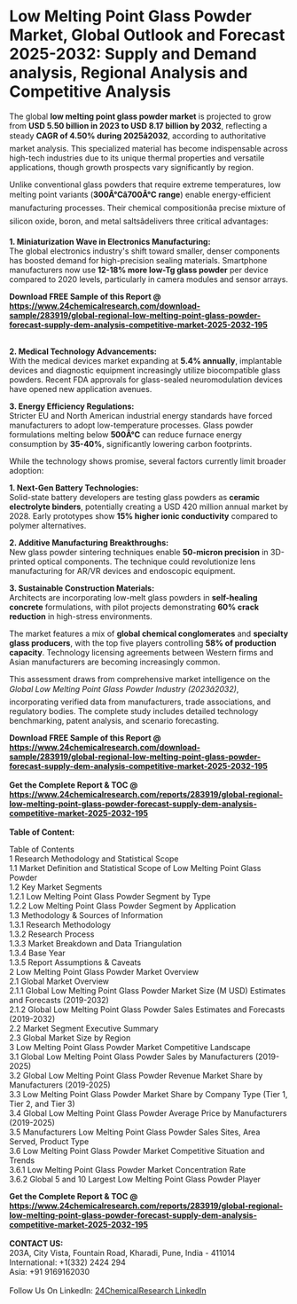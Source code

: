 <h1>Low Melting Point Glass Powder Market, Global Outlook and Forecast 2025-2032: Supply and Demand analysis, Regional Analysis and Competitive Analysis</h1><p>The global <strong>low melting point glass powder market</strong> is projected to grow from <strong>USD 5.50 billion in 2023 to USD 8.17 billion by 2032</strong>, reflecting a steady <strong>CAGR of 4.50% during 2025â2032</strong>, according to authoritative market analysis. This specialized material has become indispensable across high-tech industries due to its unique thermal properties and versatile applications, though growth prospects vary significantly by region.</p><p>Unlike conventional glass powders that require extreme temperatures, low melting point variants (<strong>300Â°Câ700Â°C range</strong>) enable energy-efficient manufacturing processes. Their chemical compositionâa precise mixture of silicon oxide, boron, and metal saltsâdelivers three critical advantages:</p><p><strong>1. Miniaturization Wave in Electronics Manufacturing:</strong><br>
The global electronics industry's shift toward smaller, denser components has boosted demand for high-precision sealing materials. Smartphone manufacturers now use <strong>12-18% more low-Tg glass powder</strong> per device compared to 2020 levels, particularly in camera modules and sensor arrays.</p><div><b>Download FREE Sample of this Report @ 
            <a href="https://www.24chemicalresearch.com/download-sample/283919/global-regional-low-melting-point-glass-powder-forecast-supply-dem-analysis-competitive-market-2025-2032-195">
            https://www.24chemicalresearch.com/download-sample/283919/global-regional-low-melting-point-glass-powder-forecast-supply-dem-analysis-competitive-market-2025-2032-195</a></b></div><br><p><strong>2. Medical Technology Advancements:</strong><br>
With the medical devices market expanding at <strong>5.4% annually</strong>, implantable devices and diagnostic equipment increasingly utilize biocompatible glass powders. Recent FDA approvals for glass-sealed neuromodulation devices have opened new application avenues.</p><p><strong>3. Energy Efficiency Regulations:</strong><br>
Stricter EU and North American industrial energy standards have forced manufacturers to adopt low-temperature processes. Glass powder formulations melting below <strong>500Â°C</strong> can reduce furnace energy consumption by <strong>35-40%</strong>, significantly lowering carbon footprints.</p><p>While the technology shows promise, several factors currently limit broader adoption:</p><p><strong>1. Next-Gen Battery Technologies:</strong><br>
Solid-state battery developers are testing glass powders as <strong>ceramic electrolyte binders</strong>, potentially creating a USD 420 million annual market by 2028. Early prototypes show <strong>15% higher ionic conductivity</strong> compared to polymer alternatives.</p><p><strong>2. Additive Manufacturing Breakthroughs:</strong><br>
New glass powder sintering techniques enable <strong>50-micron precision</strong> in 3D-printed optical components. The technique could revolutionize lens manufacturing for AR/VR devices and endoscopic equipment.</p><p><strong>3. Sustainable Construction Materials:</strong><br>
Architects are incorporating low-melt glass powders in <strong>self-healing concrete</strong> formulations, with pilot projects demonstrating <strong>60% crack reduction</strong> in high-stress environments.</p><p>The market features a mix of <strong>global chemical conglomerates</strong> and <strong>specialty glass producers</strong>, with the top five players controlling <strong>58% of production capacity</strong>. Technology licensing agreements between Western firms and Asian manufacturers are becoming increasingly common.</p><p>This assessment draws from comprehensive market intelligence on the <em>Global Low Melting Point Glass Powder Industry (2023â2032)</em>, incorporating verified data from manufacturers, trade associations, and regulatory bodies. The complete study includes detailed technology benchmarking, patent analysis, and scenario forecasting.</p><div><b>Download FREE Sample of this Report @ 
            <a href="https://www.24chemicalresearch.com/download-sample/283919/global-regional-low-melting-point-glass-powder-forecast-supply-dem-analysis-competitive-market-2025-2032-195">
            https://www.24chemicalresearch.com/download-sample/283919/global-regional-low-melting-point-glass-powder-forecast-supply-dem-analysis-competitive-market-2025-2032-195</a></b></div><br><div><b>Get the Complete Report & TOC @ 
            <a href="https://www.24chemicalresearch.com/reports/283919/global-regional-low-melting-point-glass-powder-forecast-supply-dem-analysis-competitive-market-2025-2032-195">
            https://www.24chemicalresearch.com/reports/283919/global-regional-low-melting-point-glass-powder-forecast-supply-dem-analysis-competitive-market-2025-2032-195</a></b></div><br>
            <b>Table of Content:</b><p>Table of Contents<br />
1 Research Methodology and Statistical Scope<br />
1.1 Market Definition and Statistical Scope of Low Melting Point Glass Powder<br />
1.2 Key Market Segments<br />
1.2.1 Low Melting Point Glass Powder Segment by Type<br />
1.2.2 Low Melting Point Glass Powder Segment by Application<br />
1.3 Methodology & Sources of Information<br />
1.3.1 Research Methodology<br />
1.3.2 Research Process<br />
1.3.3 Market Breakdown and Data Triangulation<br />
1.3.4 Base Year<br />
1.3.5 Report Assumptions & Caveats<br />
2 Low Melting Point Glass Powder Market Overview<br />
2.1 Global Market Overview<br />
2.1.1 Global Low Melting Point Glass Powder Market Size (M USD) Estimates and Forecasts (2019-2032)<br />
2.1.2 Global Low Melting Point Glass Powder Sales Estimates and Forecasts (2019-2032)<br />
2.2 Market Segment Executive Summary<br />
2.3 Global Market Size by Region<br />
3 Low Melting Point Glass Powder Market Competitive Landscape<br />
3.1 Global Low Melting Point Glass Powder Sales by Manufacturers (2019-2025)<br />
3.2 Global Low Melting Point Glass Powder Revenue Market Share by Manufacturers (2019-2025)<br />
3.3 Low Melting Point Glass Powder Market Share by Company Type (Tier 1, Tier 2, and Tier 3)<br />
3.4 Global Low Melting Point Glass Powder Average Price by Manufacturers (2019-2025)<br />
3.5 Manufacturers Low Melting Point Glass Powder Sales Sites, Area Served, Product Type<br />
3.6 Low Melting Point Glass Powder Market Competitive Situation and Trends<br />
3.6.1 Low Melting Point Glass Powder Market Concentration Rate<br />
3.6.2 Global 5 and 10 Largest Low Melting Point Glass Powder Player</p><div><b>Get the Complete Report & TOC @ 
            <a href="https://www.24chemicalresearch.com/reports/283919/global-regional-low-melting-point-glass-powder-forecast-supply-dem-analysis-competitive-market-2025-2032-195">
            https://www.24chemicalresearch.com/reports/283919/global-regional-low-melting-point-glass-powder-forecast-supply-dem-analysis-competitive-market-2025-2032-195</a></b></div><br><b>CONTACT US:</b><br>
            203A, City Vista, Fountain Road, Kharadi, Pune, India - 411014<br>
            International: +1(332) 2424 294<br>
            Asia: +91 9169162030 <br><br>
            Follow Us On LinkedIn: <a href="https://www.linkedin.com/company/24chemicalresearch/">24ChemicalResearch LinkedIn</a>